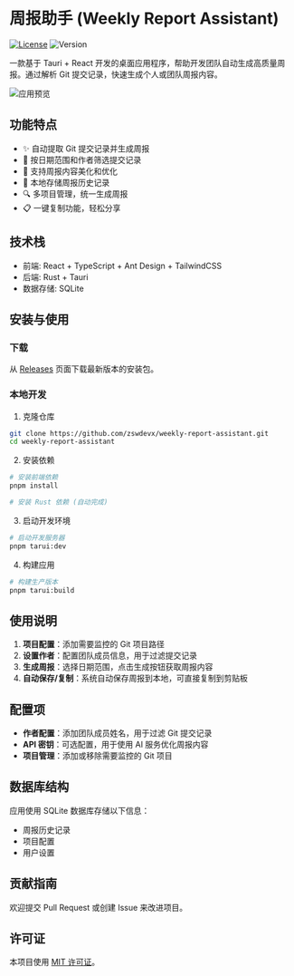 # 周报助手 (Weekly Report Assistant)

[![License](https://img.shields.io/badge/license-MIT-blue.svg)](LICENSE)
![Version](https://img.shields.io/badge/version-0.2.1-green.svg)

一款基于 Tauri + React 开发的桌面应用程序，帮助开发团队自动生成高质量周报。通过解析 Git 提交记录，快速生成个人或团队周报内容。

![应用预览](public/logo.svg)

## 功能特点

- ✨ 自动提取 Git 提交记录并生成周报
- 📅 按日期范围和作者筛选提交记录
- 📝 支持周报内容美化和优化
- 💾 本地存储周报历史记录
- 🔍 多项目管理，统一生成周报
- 📋 一键复制功能，轻松分享

## 技术栈

- 前端: React + TypeScript + Ant Design + TailwindCSS
- 后端: Rust + Tauri
- 数据存储: SQLite

## 安装与使用

### 下载

从 [Releases](https://github.com/zswdevx/weekly-report-assistant/releases) 页面下载最新版本的安装包。

### 本地开发

1. 克隆仓库

```bash
git clone https://github.com/zswdevx/weekly-report-assistant.git
cd weekly-report-assistant
```

2. 安装依赖

```bash
# 安装前端依赖
pnpm install

# 安装 Rust 依赖 (自动完成)
```

3. 启动开发环境

```bash
# 启动开发服务器
pnpm tarui:dev
```

4. 构建应用

```bash
# 构建生产版本
pnpm tarui:build
```

## 使用说明

1. **项目配置**：添加需要监控的 Git 项目路径
2. **设置作者**：配置团队成员信息，用于过滤提交记录
3. **生成周报**：选择日期范围，点击生成按钮获取周报内容
4. **自动保存/复制**：系统自动保存周报到本地，可直接复制到剪贴板

## 配置项

- **作者配置**：添加团队成员姓名，用于过滤 Git 提交记录
- **API 密钥**：可选配置，用于使用 AI 服务优化周报内容
- **项目管理**：添加或移除需要监控的 Git 项目

## 数据库结构

应用使用 SQLite 数据库存储以下信息：

- 周报历史记录
- 项目配置
- 用户设置

## 贡献指南

欢迎提交 Pull Request 或创建 Issue 来改进项目。

## 许可证

本项目使用 [MIT 许可证](LICENSE)。
